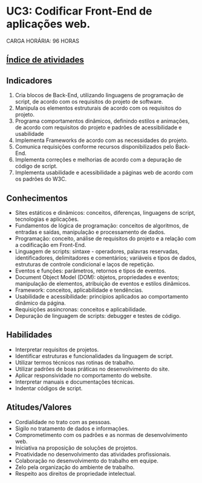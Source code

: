 # UC3: Codificar Front-End de aplicações web.
CARGA HORÁRIA: 96 HORAS

## [Índice de atividades](https://douglasrbalbino.github.io/uc3/)

## Indicadores

1. Cria blocos de Back-End, utilizando linguagens de programação de script, de acordo com 
os requisitos do projeto de software. 
2. Manipula os elementos estruturais de acordo com os requisitos do projeto. 
3. Programa comportamentos dinâmicos, definindo estilos e animações, de acordo com 
requisitos do projeto e padrões de acessibilidade e usabilidade 
4. Implementa Frameworks de acordo com as necessidades do projeto. 
5. Comunica requisições conforme recursos disponibilizados pelo Back-End. 
6. Implementa correções e melhorias de acordo com a depuração de código de script. 
7. Implementa usabilidade e acessibilidade a páginas web de acordo com os padrões do 
W3C. 

## Conhecimentos

- Sites estáticos e dinâmicos: conceitos, diferenças, linguagens de script, tecnologias e 
aplicações. 
- Fundamentos de lógica de programação: conceitos de algoritmos, de entradas e saídas, 
manipulação e processamento de dados. 
- Programação: conceito, análise de requisitos do projeto e a relação com a codificação 
em Front-End. 
- Linguagem de scripts: sintaxe - operadores, palavras reservadas, identificadores, 
delimitadores e comentários; variáveis e tipos de dados, estruturas de controle 
condicional e laços de repetição.  
- Eventos e funções: parâmetros, retornos e tipos de eventos. 
- Document Object Model (DOM): objetos, propriedades e eventos; manipulação de 
elementos, atribuição de eventos e estilos dinâmicos. 
- Framework: conceitos, aplicabilidade e tendências. 
- Usabilidade e acessibilidade: princípios aplicados ao comportamento dinâmico da 
página. 
- Requisições assíncronas: conceitos e aplicabilidade. 
- Depuração de linguagem de scripts: debugger e testes de código. 

## Habilidades

- Interpretar requisitos de projetos. 
- Identificar estruturas e funcionalidades da linguagem de script. 
- Utilizar termos técnicos nas rotinas de trabalho. 
- Utilizar padrões de boas práticas no desenvolvimento do site. 
- Aplicar responsividade no comportamento do website. 
- Interpretar manuais e documentações técnicas. 
- Indentar códigos de script. 

## Atitudes/Valores

- Cordialidade no trato com as pessoas. 
- Sigilo no tratamento de dados e informações. 
- Comprometimento com os padrões e as normas de desenvolvimento web. 
- Iniciativa na proposição de soluções de projetos. 
- Proatividade no desenvolvimento das atividades profissionais. 
- Colaboração no desenvolvimento do trabalho em equipe. 
- Zelo pela organização do ambiente de trabalho. 
- Respeito aos direitos de propriedade intelectual. 
